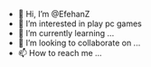 - 👋 Hi, I’m @EfehanZ
- 👀 I’m interested in play pc games
- 🌱 I’m currently learning ...
- 💞️ I’m looking to collaborate on ...
- 📫 How to reach me ...

<!---
EfehanZ/EfehanZ is a ✨ special ✨ repository because its `README.md` (this file) appears on your GitHub profile.
You can click the Preview link to take a look at your changes.
--->
